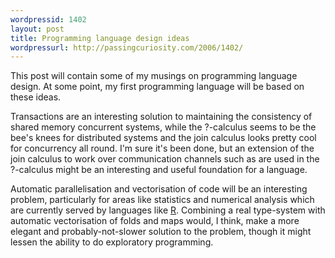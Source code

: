 ```yaml
--- 
wordpressid: 1402
layout: post
title: Programming language design ideas
wordpressurl: http://passingcuriosity.com/2006/1402/
---
```

This post will contain some of my musings on programming language design. At some point, my first programming language will be based on these ideas.

Transactions are an interesting solution to maintaining the consistency of shared memory concurrent systems, while the ?-calculus seems to be the bee's knees for distributed systems and the join calculus looks pretty cool for concurrency all round. I'm sure it's been done, but an extension of the join calculus to work over communication channels such as are used in the ?-calculus might be an interesting and useful foundation for a language.

Automatic parallelisation and vectorisation of code will be an interesting problem, particularly for areas like statistics and numerical analysis which are currently served by languages like [R](http://www.r-project.org/). Combining a real type-system with automatic vectorisation of folds and maps would, I think, make a more elegant and probably-not-slower solution to the problem, though it might lessen the ability to do exploratory programming.
